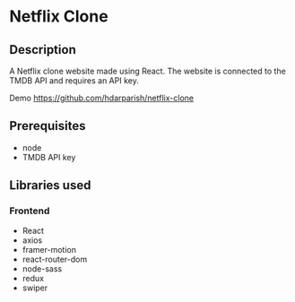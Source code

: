 # Netflix Clone

## Description

A Netflix clone website made using React. The website is connected to the TMDB API and requires an API key.

Demo
https://github.com/hdarparish/netflix-clone

## Prerequisites
- node
- TMDB API key

## Libraries used

### Frontend
- React
- axios
- framer-motion
- react-router-dom
- node-sass
- redux
- swiper
